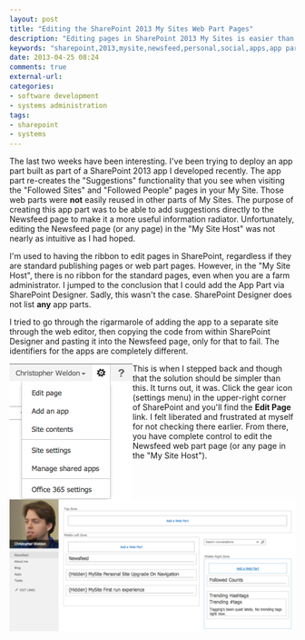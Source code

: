 ```yaml
---
layout: post
title: "Editing the SharePoint 2013 My Sites Web Part Pages"
description: "Editing pages in SharePoint 2013 My Sites is easier than one would think..."
keywords: "sharepoint,2013,mysite,newsfeed,personal,social,apps,app part,web part,designer"
date: 2013-04-25 08:24
comments: true
external-url: 
categories:
- software development
- systems administration
tags:
- sharepoint
- systems
---
```

The last two weeks have been interesting. I've been trying to deploy an app part built as part of a SharePoint 2013 app I developed recently. The app part re-creates the "Suggestions" functionality that you see when visiting the "Followed Sites" and "Followed People" pages in your My Site. Those web parts were **not** easily reused in other parts of My Sites. The purpose of creating this app part was to be able to add suggestions directly to the Newsfeed page to make it a more useful information radiator. Unfortunately, editing the Newsfeed page (or any page) in the "My Site Host" was not nearly as intuitive as I had hoped. 

<img style="float:right" src="/images/posts/2013-04-25-editing-the-sharepoint-my-sites-web-part-pages/site-edit-page.png Edit Page in Ribbon" alt="" />

I'm used to having the ribbon to edit pages in SharePoint, regardless if they are standard publishing pages or web part pages. However, in the "My Site Host", there is no ribbon for the standard pages, even when you are a farm administrator. I jumped to the conclusion that I could add the App Part via SharePoint Designer. Sadly, this wasn't the case. SharePoint Designer does not list **any** app parts. 

I tried to go through the rigarmarole of adding the app to a separate site through the web editor, then copying the code from within SharePoint Designer and pasting it into the Newsfeed page, only for that to fail. The identifiers for the apps are completely different.

<img style="float:left" src="/images/posts/2013-04-25-editing-the-sharepoint-my-sites-web-part-pages/gear-edit-page.png" alt="Edit Page in Settings Menu" />

This is when I stepped back and though that the solution should be simpler than this. It turns out, it was. Click the gear icon (settings menu) in the upper-right corner of SharePoint and you'll find the **Edit Page** link. I felt liberated and frustrated at myself for not checking there earlier. From there, you have complete control to edit the Newsfeed web part page (or any page in the "My Site Host"). 

<img style="float:center" src="/images/posts/2013-04-25-editing-the-sharepoint-my-sites-web-part-pages/newsfeed-web-part.png" alt="Newsfeed Web Part Page" />

